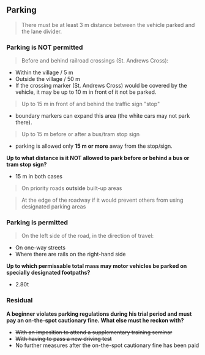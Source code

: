 ## Parking

> There must be at least 3 m distance between the vehicle parked and the lane divider.

### Parking is NOT permitted

> Before and behind railroad crossings (St. Andrews Cross):
- Within the village / 5 m 
- Outside the village / 50 m 
- If the crossing marker (St. Andrews Cross) would be covered by the vehicle, it may be up to 10 m in front of it not be parked.

> Up to 15 m in front of and behind the traffic sign "stop"
- boundary markers can expand this area (the white cars may not park there).

> Up to 15 m before or after a bus/tram stop sign
- parking is allowed only **15 m or more** away from the stop/sign.

**Up to what distance is it NOT allowed to park before or behind a bus or tram stop sign?**
- 15 m in both cases

> On priority roads **outside** built-up areas

> At the edge of the roadway if it would prevent others from using designated parking areas

### Parking is permitted

> On the left side of the road, in the direction of travel:
- On one-way streets
- Where there are rails on the right-hand side

**Up to which permissable total mass may motor vehicles be parked on specially designated footpaths?**
- 2.80t

### Residual

**A beginner violates parking regulations during his trial period and must pay an on-the-spot cautionary fine. What else must he reckon with?**
- ~~With an imposition to attend a supplementary training seminar~~
- ~~With having to pass a new driving test~~
- No further measures after the on-the-spot cautionary fine has been paid
